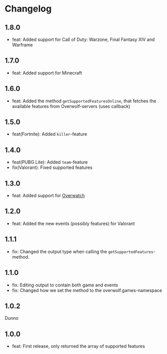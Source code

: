 # Changelog

## 1.8.0

- feat: Added support for Call of Duty: Warzone, Final Fantasy XIV and Warframe

## 1.7.0

- feat: Added support for Minecraft

## 1.6.0

- feat: Added the method `getSupportedFeaturesOnline`, that fetches the available features from Overwolf-servers (uses callback)

## 1.5.0

- feat(Fortnite): Added `killer`-feature

## 1.4.0

- feat(PUBG Lite): Added `team`-feature
- fix(Valorant): Fixed supported features

## 1.3.0

- feat: Added support for [Overwatch](https://overwolf.github.io/docs/api/overwolf-games-events-overwatch)

## 1.2.0

- feat: Added the new events (possibly features) for Valorant

## 1.1.1

- fix: Changed the output type when calling the `getSupportedFeatures`-method.

## 1.1.0

- fix: Editing output to contain both game and events
- fix: Changed how we set the method to the overwolf.games-namespace

## 1.0.2

Dunno

## 1.0.0

- feat: First release, only returned the array of supported features

